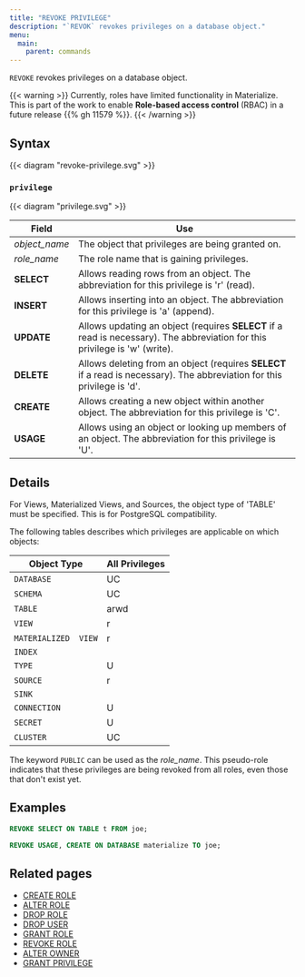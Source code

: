 ```yaml
---
title: "REVOKE PRIVILEGE"
description: "`REVOK` revokes privileges on a database object."
menu:
  main:
    parent: commands
---
```


`REVOKE` revokes privileges on a database object.

{{< warning >}}
Currently, roles have limited functionality in Materialize. This is part of the
work to enable **Role-based access control** (RBAC) in a future release {{% gh 11579 %}}.
{{< /warning >}}


## Syntax

{{< diagram "revoke-privilege.svg" >}}

### `privilege`

{{< diagram "privilege.svg" >}}

Field         | Use
--------------|--------------------------------------------------
_object_name_ | The object that privileges are being granted on.
_role_name_   | The role name that is gaining privileges.
**SELECT**    | Allows reading rows from an object. The abbreviation for this privilege is 'r' (read).
**INSERT**    | Allows inserting into an object. The abbreviation for this privilege is 'a' (append).
**UPDATE**    | Allows updating an object (requires **SELECT** if a read is necessary). The abbreviation for this privilege is 'w' (write).
**DELETE**    | Allows deleting from an object (requires **SELECT** if a read is necessary). The abbreviation for this privilege is 'd'.
**CREATE**    | Allows creating a new object within another object. The abbreviation for this privilege is 'C'.
**USAGE**     | Allows using an object or looking up members of an object. The abbreviation for this privilege is 'U'.

## Details

For Views, Materialized Views, and Sources, the object type of 'TABLE' must be specified. This is
for PostgreSQL compatibility.

The following tables describes which privileges are applicable on which objects:

| Object Type          | All Privileges |
|----------------------|----------------|
| `DATABASE`           | UC             |
| `SCHEMA`             | UC             |
| `TABLE`              | arwd           |
| `VIEW`               | r              |
| `MATERIALIZED  VIEW` | r              |
| `INDEX`              |                |
| `TYPE`               | U              |
| `SOURCE`             | r              |
| `SINK`               |                |
| `CONNECTION`         | U              |
| `SECRET`             | U              |
| `CLUSTER`            | UC             |

The keyword `PUBLIC` can be used as the _role_name_. This pseudo-role indicates that these
privileges are being revoked from all roles, even those that don't exist yet.

## Examples

```sql
REVOKE SELECT ON TABLE t FROM joe;
```

```sql
REVOKE USAGE, CREATE ON DATABASE materialize TO joe;
```

## Related pages

- [CREATE ROLE](../create-role)
- [ALTER ROLE](../alter-role)
- [DROP ROLE](../drop-role)
- [DROP USER](../drop-user)
- [GRANT ROLE](../grant-role)
- [REVOKE ROLE](../revoke-role)
- [ALTER OWNER](../alter-owner)
- [GRANT PRIVILEGE](../revoke-privilege)
